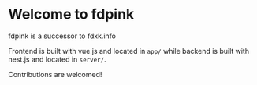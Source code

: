 # Welcome to fdpink

fdpink is a successor to fdxk.info

Frontend is built with vue.js and located in `app/` while backend is built with nest.js and located in `server/`.

Contributions are welcomed!
